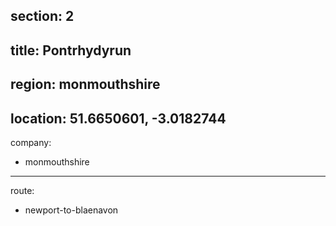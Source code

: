 section: 2
----
title: Pontrhydyrun
----
region: monmouthshire
----
location: 51.6650601, -3.0182744
----
company:
- monmouthshire
----
route:
- newport-to-blaenavon
